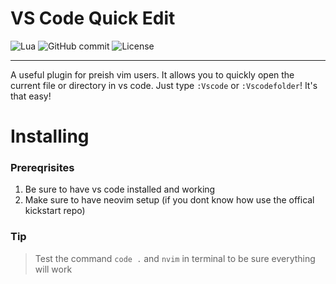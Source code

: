 # VS Code Quick Edit 

![Lua](https://img.shields.io/badge/Lua-5.4-blue)
![GitHub commit](https://img.shields.io/github/commit-short/SuperNinjaCat5/vs-code-quick-edit/main)
![License](https://img.shields.io/github/license/SuperNinjaCat5/vs-code-quick-edit)

---

A useful plugin for preish vim users. It allows you to quickly open the current file or directory
in vs code. Just type `:Vscode` or `:Vscodefolder`! It's that easy!

# Installing

### Prereqrisites

1. Be sure to have vs code installed and working
2. Make sure to have neovim setup (if you dont know how use the offical kickstart repo)

### Tip

> Test the command `code .` and `nvim` in terminal to be sure everything will work

